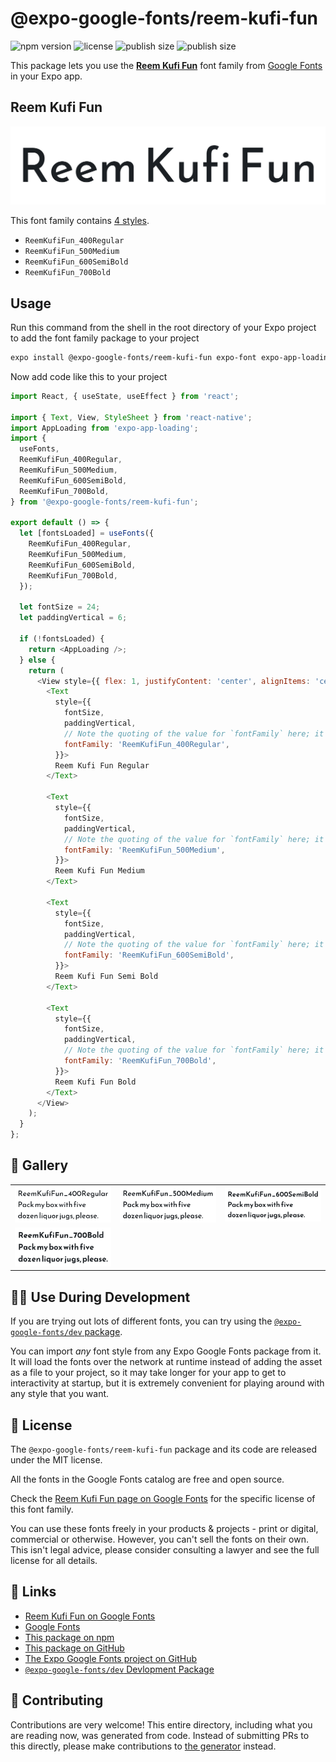 # @expo-google-fonts/reem-kufi-fun

![npm version](https://flat.badgen.net/npm/v/@expo-google-fonts/reem-kufi-fun)
![license](https://flat.badgen.net/github/license/expo/google-fonts)
![publish size](https://flat.badgen.net/packagephobia/install/@expo-google-fonts/reem-kufi-fun)
![publish size](https://flat.badgen.net/packagephobia/publish/@expo-google-fonts/reem-kufi-fun)

This package lets you use the [**Reem Kufi Fun**](https://fonts.google.com/specimen/Reem+Kufi+Fun) font family from [Google Fonts](https://fonts.google.com/) in your Expo app.

## Reem Kufi Fun

![Reem Kufi Fun](./font-family.png)

This font family contains [4 styles](#-gallery).

- `ReemKufiFun_400Regular`
- `ReemKufiFun_500Medium`
- `ReemKufiFun_600SemiBold`
- `ReemKufiFun_700Bold`

## Usage

Run this command from the shell in the root directory of your Expo project to add the font family package to your project
```sh
expo install @expo-google-fonts/reem-kufi-fun expo-font expo-app-loading
```

Now add code like this to your project
```js
import React, { useState, useEffect } from 'react';

import { Text, View, StyleSheet } from 'react-native';
import AppLoading from 'expo-app-loading';
import {
  useFonts,
  ReemKufiFun_400Regular,
  ReemKufiFun_500Medium,
  ReemKufiFun_600SemiBold,
  ReemKufiFun_700Bold,
} from '@expo-google-fonts/reem-kufi-fun';

export default () => {
  let [fontsLoaded] = useFonts({
    ReemKufiFun_400Regular,
    ReemKufiFun_500Medium,
    ReemKufiFun_600SemiBold,
    ReemKufiFun_700Bold,
  });

  let fontSize = 24;
  let paddingVertical = 6;

  if (!fontsLoaded) {
    return <AppLoading />;
  } else {
    return (
      <View style={{ flex: 1, justifyContent: 'center', alignItems: 'center' }}>
        <Text
          style={{
            fontSize,
            paddingVertical,
            // Note the quoting of the value for `fontFamily` here; it expects a string!
            fontFamily: 'ReemKufiFun_400Regular',
          }}>
          Reem Kufi Fun Regular
        </Text>

        <Text
          style={{
            fontSize,
            paddingVertical,
            // Note the quoting of the value for `fontFamily` here; it expects a string!
            fontFamily: 'ReemKufiFun_500Medium',
          }}>
          Reem Kufi Fun Medium
        </Text>

        <Text
          style={{
            fontSize,
            paddingVertical,
            // Note the quoting of the value for `fontFamily` here; it expects a string!
            fontFamily: 'ReemKufiFun_600SemiBold',
          }}>
          Reem Kufi Fun Semi Bold
        </Text>

        <Text
          style={{
            fontSize,
            paddingVertical,
            // Note the quoting of the value for `fontFamily` here; it expects a string!
            fontFamily: 'ReemKufiFun_700Bold',
          }}>
          Reem Kufi Fun Bold
        </Text>
      </View>
    );
  }
};

```

## 🔡 Gallery


||||
|-|-|-|
|![ReemKufiFun_400Regular](./ReemKufiFun_400Regular.ttf.png)|![ReemKufiFun_500Medium](./ReemKufiFun_500Medium.ttf.png)|![ReemKufiFun_600SemiBold](./ReemKufiFun_600SemiBold.ttf.png)||
|![ReemKufiFun_700Bold](./ReemKufiFun_700Bold.ttf.png)||||


## 👩‍💻 Use During Development

If you are trying out lots of different fonts, you can try using the [`@expo-google-fonts/dev` package](https://github.com/expo/google-fonts/tree/master/font-packages/dev#readme).

You can import *any* font style from any Expo Google Fonts package from it. It will load the fonts
over the network at runtime instead of adding the asset as a file to your project, so it may take longer
for your app to get to interactivity at startup, but it is extremely convenient
for playing around with any style that you want.

## 📖 License

The `@expo-google-fonts/reem-kufi-fun` package and its code are released under the MIT license.

All the fonts in the Google Fonts catalog are free and open source.

Check the [Reem Kufi Fun page on Google Fonts](https://fonts.google.com/specimen/Reem+Kufi+Fun) for the specific license of this font family.

You can use these fonts freely in your products & projects - print or digital, commercial or otherwise. However, you can't sell the fonts on their own. This isn't legal advice, please consider consulting a lawyer and see the full license for all details.

## 🔗 Links

- [Reem Kufi Fun on Google Fonts](https://fonts.google.com/specimen/Reem+Kufi+Fun)
- [Google Fonts](https://fonts.google.com/)
- [This package on npm](https://www.npmjs.com/package/@expo-google-fonts/reem-kufi-fun)
- [This package on GitHub](https://github.com/expo/google-fonts/tree/master/font-packages/reem-kufi-fun)
- [The Expo Google Fonts project on GitHub](https://github.com/expo/google-fonts)
- [`@expo-google-fonts/dev` Devlopment Package](https://github.com/expo/google-fonts/tree/master/font-packages/dev)

## 🤝 Contributing

Contributions are very welcome! This entire directory, including what you are reading now, was generated from code. Instead of submitting PRs to this directly, please make contributions to [the generator](https://github.com/expo/google-fonts/tree/master/packages/generator) instead.

